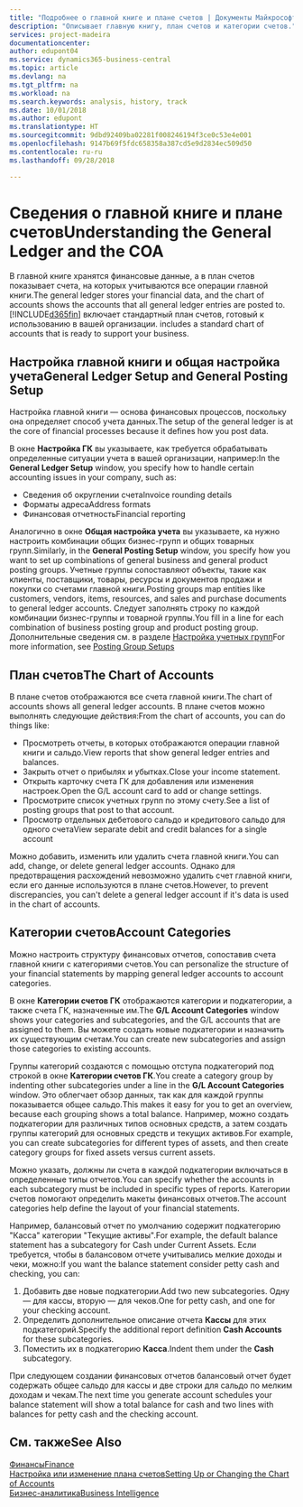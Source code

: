 ```yaml
---
title: "Подробнее о главной книге и плане счетов | Документы Майкрософт"
description: "Описывает главную книгу, план счетов и категории счетов."
services: project-madeira
documentationcenter: 
author: edupont04
ms.service: dynamics365-business-central
ms.topic: article
ms.devlang: na
ms.tgt_pltfrm: na
ms.workload: na
ms.search.keywords: analysis, history, track
ms.date: 10/01/2018
ms.author: edupont
ms.translationtype: HT
ms.sourcegitcommit: 9dbd92409ba02281f008246194f3ce0c53e4e001
ms.openlocfilehash: 9147b69f5fdc658358a387cd5e9d2834ec509d50
ms.contentlocale: ru-ru
ms.lasthandoff: 09/28/2018

---
```

# <a name="understanding-the-general-ledger-and-the-coa"></a><span data-ttu-id="d3d50-103">Сведения о главной книге и плане счетов</span><span class="sxs-lookup"><span data-stu-id="d3d50-103">Understanding the General Ledger and the COA</span></span>
<span data-ttu-id="d3d50-104">В главной книге хранятся финансовые данные, а в план счетов показывает счета, на которых учитываются все операции главной книги.</span><span class="sxs-lookup"><span data-stu-id="d3d50-104">The general ledger stores your financial data, and the chart of accounts shows the accounts that all general ledger entries are posted to.</span></span> [!INCLUDE[d365fin](includes/d365fin_md.md)] <span data-ttu-id="d3d50-105">включает стандартный план счетов, готовый к использованию в вашей организации.</span><span class="sxs-lookup"><span data-stu-id="d3d50-105"> includes a standard chart of accounts that is ready to support your business.</span></span>

## <a name="general-ledger-setup-and-general-posting-setup"></a><span data-ttu-id="d3d50-106">Настройка главной книги и общая настройка учета</span><span class="sxs-lookup"><span data-stu-id="d3d50-106">General Ledger Setup and General Posting Setup</span></span>
<span data-ttu-id="d3d50-107">Настройка главной книги — основа финансовых процессов, поскольку она определяет способ учета данных.</span><span class="sxs-lookup"><span data-stu-id="d3d50-107">The setup of the general ledger is at the core of financial processes because it defines how you post data.</span></span>  

<span data-ttu-id="d3d50-108">В окне **Настройка ГК** вы указываете, как требуется обрабатывать определенные ситуации учета в вашей организации, например:</span><span class="sxs-lookup"><span data-stu-id="d3d50-108">In the **General Ledger Setup** window, you specify how to handle certain accounting issues in your company, such as:</span></span>  

* <span data-ttu-id="d3d50-109">Сведения об округлении счета</span><span class="sxs-lookup"><span data-stu-id="d3d50-109">Invoice rounding details</span></span>  
* <span data-ttu-id="d3d50-110">Форматы адреса</span><span class="sxs-lookup"><span data-stu-id="d3d50-110">Address formats</span></span>  
* <span data-ttu-id="d3d50-111">Финансовая отчетность</span><span class="sxs-lookup"><span data-stu-id="d3d50-111">Financial reporting</span></span>  

<span data-ttu-id="d3d50-112">Аналогично в окне **Общая настройка учета** вы указываете, ка нужно настроить комбинации общих бизнес-групп и общих товарных групп.</span><span class="sxs-lookup"><span data-stu-id="d3d50-112">Similarly, in the **General Posting Setup** window, you specify how you want to set up combinations of general business and general product posting groups.</span></span> <span data-ttu-id="d3d50-113">Учетные группы сопоставляют объекты, такие как клиенты, поставщики, товары, ресурсы и документов продажи и покупки со счетами главной книги.</span><span class="sxs-lookup"><span data-stu-id="d3d50-113">Posting groups map entities like customers, vendors, items, resources, and sales and purchase documents to general ledger accounts.</span></span> <span data-ttu-id="d3d50-114">Следует заполнять строку по каждой комбинации бизнес-группы и товарной группы.</span><span class="sxs-lookup"><span data-stu-id="d3d50-114">You fill in a line for each combination of business posting group and product posting group.</span></span> <span data-ttu-id="d3d50-115">Дополнительные сведения см. в разделе [Настройка учетных групп](finance-posting-groups.md)</span><span class="sxs-lookup"><span data-stu-id="d3d50-115">For more information, see [Posting Group Setups](finance-posting-groups.md)</span></span>  

## <a name="the-chart-of-accounts"></a><span data-ttu-id="d3d50-116">План счетов</span><span class="sxs-lookup"><span data-stu-id="d3d50-116">The Chart of Accounts</span></span>
<span data-ttu-id="d3d50-117">В плане счетов отображаются все счета главной книги.</span><span class="sxs-lookup"><span data-stu-id="d3d50-117">The chart of accounts shows all general ledger accounts.</span></span> <span data-ttu-id="d3d50-118">В плане счетов можно выполнять следующие действия:</span><span class="sxs-lookup"><span data-stu-id="d3d50-118">From the chart of accounts, you can do things like:</span></span>  

* <span data-ttu-id="d3d50-119">Просмотреть отчеты, в которых отображаются операции главной книги и сальдо.</span><span class="sxs-lookup"><span data-stu-id="d3d50-119">View reports that show general ledger entries and balances.</span></span>  
* <span data-ttu-id="d3d50-120">Закрыть отчет о прибылях и убытках.</span><span class="sxs-lookup"><span data-stu-id="d3d50-120">Close your income statement.</span></span>  
* <span data-ttu-id="d3d50-121">Открыть карточку счета ГК для добавления или изменения настроек.</span><span class="sxs-lookup"><span data-stu-id="d3d50-121">Open the G/L account card to add or change settings.</span></span>  
* <span data-ttu-id="d3d50-122">Просмотрите список учетных групп по этому счету.</span><span class="sxs-lookup"><span data-stu-id="d3d50-122">See a list of posting groups that post to that account.</span></span>
* <span data-ttu-id="d3d50-123">Просмотр отдельных дебетового сальдо и кредитового сальдо для одного счета</span><span class="sxs-lookup"><span data-stu-id="d3d50-123">View separate debit and credit balances for a single account</span></span>  

<span data-ttu-id="d3d50-124">Можно добавить, изменить или удалить счета главной книги.</span><span class="sxs-lookup"><span data-stu-id="d3d50-124">You can add, change, or delete general ledger accounts.</span></span> <span data-ttu-id="d3d50-125">Однако для предотвращения расхождений невозможно удалить счет главной книги, если его данные используются в плане счетов.</span><span class="sxs-lookup"><span data-stu-id="d3d50-125">However, to prevent discrepancies, you can't delete a general ledger account if it's data is used in the chart of accounts.</span></span>  

## <a name="account-categories"></a><span data-ttu-id="d3d50-126">Категории счетов</span><span class="sxs-lookup"><span data-stu-id="d3d50-126">Account Categories</span></span>
<span data-ttu-id="d3d50-127">Можно настроить структуру финансовых отчетов, сопоставив счета главной книги с категориями счетов.</span><span class="sxs-lookup"><span data-stu-id="d3d50-127">You can personalize the structure of your financial statements by mapping general ledger accounts to account categories.</span></span>  

<span data-ttu-id="d3d50-128">В окне **Категории счетов ГК** отображаются категории и подкатегории, а также счета ГК, назначенные им.</span><span class="sxs-lookup"><span data-stu-id="d3d50-128">The **G/L Account Categories** window shows your categories and subcategories, and the G/L accounts that are assigned to them.</span></span> <span data-ttu-id="d3d50-129">Вы можете создать новые подкатегории и назначить их существующим счетам.</span><span class="sxs-lookup"><span data-stu-id="d3d50-129">You can create new subcategories and assign those categories to existing accounts.</span></span>  

<span data-ttu-id="d3d50-130">Группы категорий создаются с помощью отступа подкатегорий под строкой в окне **Категории счетов ГК**.</span><span class="sxs-lookup"><span data-stu-id="d3d50-130">You create a category group by indenting other subcategories under a line in the **G/L Account Categories** window.</span></span> <span data-ttu-id="d3d50-131">Это облегчает обзор данных, так как для каждой группы показывается общее сальдо.</span><span class="sxs-lookup"><span data-stu-id="d3d50-131">This makes it easy for you to get an overview, because each grouping shows a total balance.</span></span> <span data-ttu-id="d3d50-132">Например, можно создать подкатегории для различных типов основных средств, а затем создать группы категорий для основных средств и текущих активов.</span><span class="sxs-lookup"><span data-stu-id="d3d50-132">For example, you can create subcategories for different types of assets, and then create category groups for fixed assets versus current assets.</span></span>  

<span data-ttu-id="d3d50-133">Можно указать, должны ли счета в каждой подкатегории включаться в определенные типы отчетов.</span><span class="sxs-lookup"><span data-stu-id="d3d50-133">You can specify whether the accounts in each subcategory must be included in specific types of reports.</span></span> <span data-ttu-id="d3d50-134">Категории счетов помогают определить макеты финансовых отчетов.</span><span class="sxs-lookup"><span data-stu-id="d3d50-134">The account categories help define the layout of your financial statements.</span></span>  

<span data-ttu-id="d3d50-135">Например, балансовый отчет по умолчанию содержит подкатегорию "Касса" категории "Текущие активы".</span><span class="sxs-lookup"><span data-stu-id="d3d50-135">For example, the default balance statement has a subcategory for Cash under Current Assets.</span></span> <span data-ttu-id="d3d50-136">Если требуется, чтобы в балансовом отчете учитывались мелкие доходы и чеки, можно:</span><span class="sxs-lookup"><span data-stu-id="d3d50-136">If you want the balance statement consider petty cash and checking, you can:</span></span>  

1. <span data-ttu-id="d3d50-137">Добавить две новые подкатегории.</span><span class="sxs-lookup"><span data-stu-id="d3d50-137">Add two new subcategories.</span></span> <span data-ttu-id="d3d50-138">Одну — для кассы, вторую — для чеков.</span><span class="sxs-lookup"><span data-stu-id="d3d50-138">One for petty cash, and one for your checking account.</span></span>  
2. <span data-ttu-id="d3d50-139">Определить дополнительное описание отчета **Кассы** для этих подкатегорий.</span><span class="sxs-lookup"><span data-stu-id="d3d50-139">Specify the additional report definition **Cash Accounts** for these subcategories.</span></span>  
3. <span data-ttu-id="d3d50-140">Поместить их в подкатегорию **Касса**.</span><span class="sxs-lookup"><span data-stu-id="d3d50-140">Indent them under the **Cash** subcategory.</span></span>  

<span data-ttu-id="d3d50-141">При следующем создании финансовых отчетов балансовый отчет будет содержать общее сальдо для кассы и две строки для сальдо по мелким доходам и чекам.</span><span class="sxs-lookup"><span data-stu-id="d3d50-141">The next time you generate account schedules your balance statement will show a total balance for cash and two lines with balances for petty cash and the checking account.</span></span>  

## <a name="see-also"></a><span data-ttu-id="d3d50-142">См. также</span><span class="sxs-lookup"><span data-stu-id="d3d50-142">See Also</span></span>
[<span data-ttu-id="d3d50-143">Финансы</span><span class="sxs-lookup"><span data-stu-id="d3d50-143">Finance</span></span>](finance.md)  
[<span data-ttu-id="d3d50-144">Настройка или изменение плана счетов</span><span class="sxs-lookup"><span data-stu-id="d3d50-144">Setting Up or Changing the Chart of Accounts</span></span>](finance-setup-chart-accounts.md)  
[<span data-ttu-id="d3d50-145">Бизнес-аналитика</span><span class="sxs-lookup"><span data-stu-id="d3d50-145">Business Intelligence</span></span>](bi.md)  

